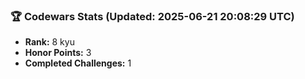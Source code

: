 ### 🏆 Codewars Stats (Updated: 2025-06-21 20:08:29 UTC)

- **Rank:** 8 kyu
- **Honor Points:** 3
- **Completed Challenges:** 1

